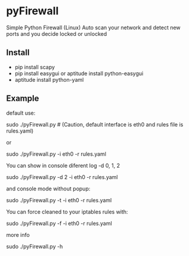 pyFirewall
==========

Simple Python Firewall (Linux)
Auto scan your network and detect new ports and you decide locked or unlocked

Install
-------

* pip install scapy
* pip install easygui or aptitude install python-easygui
* aptitude install python-yaml


Example
-------
default use:

sudo ./pyFirewall.py  # (Caution, default interface is eth0 and rules file is rules.yaml)

or

sudo ./pyFirewall.py -i eth0 -r rules.yaml

You can show in console diferent log -d 0, 1, 2

sudo ./pyFirewall.py -d 2 -i eth0 -r rules.yaml

and console mode without popup:

sudo ./pyFirewall.py -t -i eth0 -r rules.yaml

You can force cleaned to your iptables rules with:

sudo ./pyFirewall.py -f -i eth0 -r rules.yaml

more info

sudo ./pyFirewall.py -h
